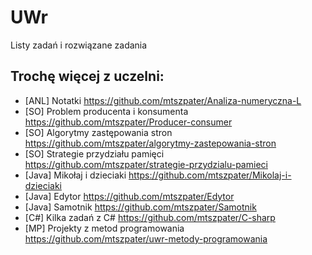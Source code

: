 # UWr
Listy zadań i rozwiązane zadania 


## Trochę więcej z uczelni:
* [ANL] Notatki https://github.com/mtszpater/Analiza-numeryczna-L
* [SO] Problem producenta i konsumenta https://github.com/mtszpater/Producer-consumer
* [SO] Algorytmy zastępowania stron https://github.com/mtszpater/algorytmy-zastepowania-stron
* [SO] Strategie przydziału pamięci https://github.com/mtszpater/strategie-przydzialu-pamieci
* [Java] Mikołaj i dzieciaki https://github.com/mtszpater/Mikolaj-i-dzieciaki
* [Java] Edytor https://github.com/mtszpater/Edytor
* [Java] Samotnik https://github.com/mtszpater/Samotnik
* [C#] Kilka zadań z C# https://github.com/mtszpater/C-sharp
* [MP] Projekty z metod programowania https://github.com/mtszpater/uwr-metody-programowania
